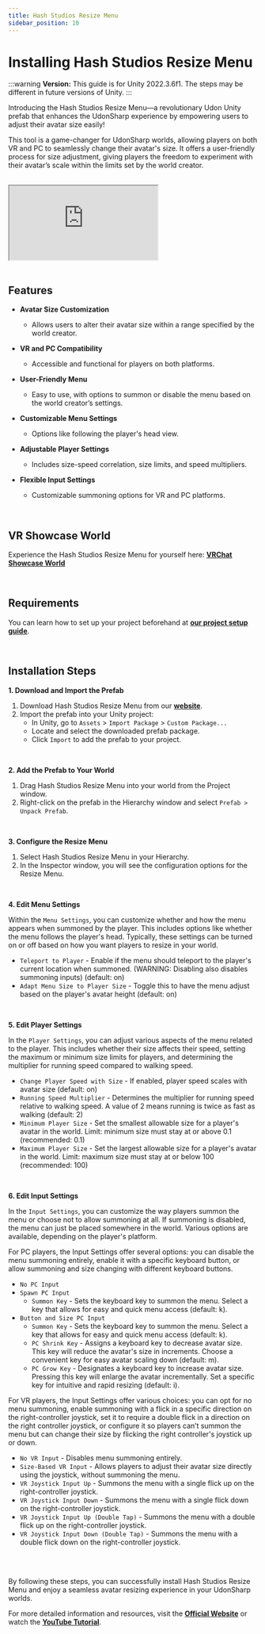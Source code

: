 ```yaml
---
title: Hash Studios Resize Menu
sidebar_position: 10
---
```


# Installing Hash Studios Resize Menu

:::warning
**Version:** This guide is for Unity 2022.3.6f1. The steps may be different in future versions of Unity.
:::

Introducing the Hash Studios Resize Menu—a revolutionary Udon Unity prefab that enhances the UdonSharp experience by empowering users to adjust their avatar size easily! 

This tool is a game-changer for UdonSharp worlds, allowing players on both VR and PC to seamlessly change their avatar's size. It offers a user-friendly process for size adjustment, giving players the freedom to experiment with their avatar’s scale within the limits set by the world creator.

<br/>

<div class="responsive-video">
  <iframe src="https://www.youtube.com/embed/FyIw63syZCo" allow="accelerometer; autoplay; encrypted-media; gyroscope; picture-in-picture" allowfullscreen></iframe>
</div>

<br/>

## Features

- **Avatar Size Customization**
  - Allows users to alter their avatar size within a range specified by the world creator.

- **VR and PC Compatibility**
  - Accessible and functional for players on both platforms.

- **User-Friendly Menu**
  - Easy to use, with options to summon or disable the menu based on the world creator’s settings.

- **Customizable Menu Settings**
  - Options like following the player's head view.

- **Adjustable Player Settings**
  - Includes size-speed correlation, size limits, and speed multipliers.

- **Flexible Input Settings**
  - Customizable summoning options for VR and PC platforms.

<br/>

## VR Showcase World

Experience the Hash Studios Resize Menu for yourself here: **[VRChat Showcase World](https://vrchat.com/home/world/wrld_83c057ae-edeb-47c7-94b0-1ca4321ca490?backLink=%2Fhome%2Fworld%2Fwrld_83c057ae-edeb-47c7-94b0-1ca4321ca490)**

<br/>

## Requirements

You can learn how to set up your project beforehand at **[our project setup guide](/docs/general-concepts/settingupudon)**.

<br/>

## Installation Steps

**1. Download and Import the Prefab**

1. Download Hash Studios Resize Menu from our **[website](https://www.hashstudiosllc.com/hashstudiosresizemenu)**.
2. Import the prefab into your Unity project:
   - In Unity, go to `Assets` > `Import Package` > `Custom Package...`
   - Locate and select the downloaded prefab package.
   - Click `Import` to add the prefab to your project.

<br/>

**2. Add the Prefab to Your World**

1. Drag Hash Studios Resize Menu into your world from the Project window.
2. Right-click on the prefab in the Hierarchy window and select `Prefab > Unpack Prefab`.

<br/>

**3. Configure the Resize Menu**

1. Select Hash Studios Resize Menu in your Hierarchy.
2. In the Inspector window, you will see the configuration options for the Resize Menu.

<br/>

**4. Edit Menu Settings**

Within the `Menu Settings`, you can customize whether and how the menu appears when summoned by the player. This includes options like whether the menu follows the player's head. Typically, these settings can be turned on or off based on how you want players to resize in your world.
- `Teleport to Player` - Enable if the menu should teleport to the player's current location when summoned. (WARNING: Disabling also disables summoning inputs) (default: on)
- `Adapt Menu Size to Player Size` - Toggle this to have the menu adjust based on the player's avatar height (default: on)

<br/>

**5. Edit Player Settings**

In the `Player Settings`, you can adjust various aspects of the menu related to the player. This includes whether their size affects their speed, setting the maximum or minimum size limits for players, and determining the multiplier for running speed compared to walking speed.
- `Change Player Speed with Size` - If enabled, player speed scales with avatar size (default: on)
- `Running Speed Multiplier` - Determines the multiplier for running speed relative to walking speed. A value of 2 means running is twice as fast as walking (default: 2)
- `Minimum Player Size` - Set the smallest allowable size for a player's avatar in the world. Limit: minimum size must stay at or above 0.1 (recommended: 0.1)
- `Maximum Player Size` - Set the largest allowable size for a player's avatar in the world. Limit: maximum size must stay at or below 100 (recommended: 100)

<br/>

**6. Edit Input Settings**

In the `Input Settings`, you can customize the way players summon the menu or choose not to allow summoning at all. If summoning is disabled, the menu can just be placed somewhere in the world. Various options are available, depending on the player's platform.

For PC players, the Input Settings offer several options: you can disable the menu summoning entirely, enable it with a specific keyboard button, or allow summoning and size changing with different keyboard buttons.
- `No PC Input`
- `Spawn PC Input`
  - `Summon Key` - Sets the keyboard key to summon the menu. Select a key that allows for easy and quick menu access (default: k).
- `Button and Size PC Input`
  - `Summon Key` - Sets the keyboard key to summon the menu. Select a key that allows for easy and quick menu access (default: k).
  - `PC Shrink Key` - Assigns a keyboard key to decrease avatar size. This key will reduce the avatar's size in increments. Choose a convenient key for easy avatar scaling down (default: m).
  - `PC Grow Key` - Designates a keyboard key to increase avatar size. Pressing this key will enlarge the avatar incrementally. Set a specific key for intuitive and rapid resizing (default: i).

For VR players, the Input Settings offer various choices: you can opt for no menu summoning, enable summoning with a flick in a specific direction on the right-controller joystick, set it to require a double flick in a direction on the right controller joystick, or configure it so players can’t summon the menu but can change their size by flicking the right controller's joystick up or down.
- `No VR Input` - Disables menu summoning entirely.
- `Size-Based VR Input` - Allows players to adjust their avatar size directly using the joystick, without summoning the menu.
- `VR Joystick Input Up` - Summons the menu with a single flick up on the right-controller joystick.
- `VR Joystick Input Down` - Summons the menu with a single flick down on the right-controller joystick.
- `VR Joystick Input Up (Double Tap)` - Summons the menu with a double flick up on the right-controller joystick.
- `VR Joystick Input Down (Double Tap)` - Summons the menu with a double flick down on the right-controller joystick.

<br/><br/>

By following these steps, you can successfully install Hash Studios Resize Menu and enjoy a seamless avatar resizing experience in your UdonSharp worlds.

For more detailed information and resources, visit the **[Official Website](https://www.hashstudiosllc.com/hashstudiosresizemenu)** or watch the **[YouTube Tutorial](https://youtu.be/FyIw63syZCo)**.
